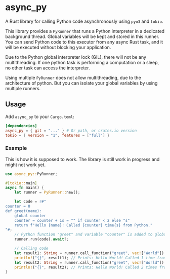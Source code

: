 # async_py

A Rust library for calling Python code asynchronously using `pyo3` and `tokio`.

This library provides a `PyRunner` that runs a Python interpreter in a dedicated background thread. Global variables will be kept and stored in this runner. 
You can send Python code to this executor from any async Rust task, and it will be executed without blocking your application.

Due to the Python global interpreter lock (GIL), there will not be any multithreading. If one python
task is performing a computation or a sleep, no other task can access the interpreter.

Using multiple `PyRunner` does not allow multithreading, due to the architecture 
of python. But you can isolate your global variables by using multiple runners.

## Usage

Add `async_py` to your `Cargo.toml`:

```toml
[dependencies]
async_py = { git = "..." } # Or path, or crates.io version
tokio = { version = "1", features = ["full"] }
```

### Example

This is how it is supposed to work.
The library is still work in progress and might not work yet.

```rust
use async_py::PyRunner;

#[tokio::main]
async fn main() {
    let runner = PyRunner::new();

    let code = r#"
counter = 0
def greet(name):
    global counter
    counter = counter + 1s = "" if counter < 2 else "s"
    return f"Hello {name}! Called {counter} time{s} from Python."
"#;
    // Python function "greet" and variable "counter" is added to globals
    runner.run(code).await?;

    // Calling code
    let result1: String = runner.call_function("greet", vec!["World"]).await?;
    println!("{}", result1); // Prints: Hello World! Called 1 time from Python.
    let result2: String = runner.call_function("greet", vec!["World"]).await?;
    println!("{}", result2); // Prints: Hello World! Called 2 times from Python.
}
```
